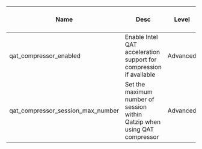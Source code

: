 | Name | Desc | Level | Type | non-Daemon Default | Daemon Default | Min | Max | Valid Values | verbatim | See also | Flags | Services | Validator | Long Desc | Tags |
| --- | --- | --- | --- | --- | --- | --- | --- | --- | --- | --- | --- | --- | --- | --- | --- |
| <span id="SP_qat_compressor_enabled">qat_compressor_enabled</span> |  Enable Intel QAT acceleration support for compression if available | Advanced | Bool | False |  |  |  |  |  |  |  |  |  |  |  |
| <span id="SP_qat_compressor_session_max_number">qat_compressor_session_max_number</span> |  Set the maximum number of session within Qatzip when using QAT compressor | Advanced | Uint | 256 |  |  |  |  |  |  |  |  |  |  |  |
